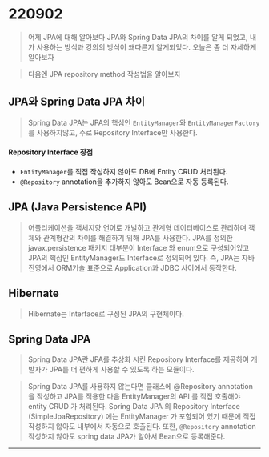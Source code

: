 220902
=========

> 어제 JPA에 대해 알아보다 JPA와 Spring Data JPA의 차이를 알게 되었고, 내가 사용하는 방식과 강의의 방식이 왜다른지 알게되었다. 오늘은 좀 더 자세하게 알아보자

> 다음엔 JPA repository method 작성법을 알아보자

## JPA와 Spring Data JPA 차이
> Spring Data JPA는 JPA의 핵심인 `EntityManager`와 `EntityManagerFactory`를 사용하지않고, 주로 Repository Interface만 사용한다.


#### Repository Interface 장점
* `EntityManager`를 직접 작성하지 않아도 DB에 Entity CRUD 처리된다.
* `@Repository` annotation을 추가하지 않아도 Bean으로 자동 등록된다.


## JPA (Java Persistence API)
> 어플리케이션을 객체지향 언어로 개발하고 관계형 데이터베이스로 관리하며 객체와 관계형간의 차이를 해결하기 위해 JPA를 사용한다.
 JPA를 정의한 javax.persistence 패키지 대부분이 Interface 와 enum으로 구성되어있고 JPA의 핵심인 EntityManager도 Interface로 정의되어 있다. 
즉, JPA는 자바 진영에서 ORM기술 표준으로 Application과 JDBC 사이에서 동작한다.

## Hibernate
> Hibernate는 Interface로 구성된 JPA의 구현체이다.

## Spring Data JPA
> Spring Data JPA란 JPA를 추상화 시킨 Repository Interface를 제공하여 개발자가 JPA를 더 편하게 사용할 수 있도록 하는 모듈이다.

> Spring Data JPA를 사용하지 않는다면 클래스에 @Repository annotation 을 작성하고 JPA를 적용한 다음 EntityManager의 API 를 직접 호출해야 entity CRUD 가 처리된다.
Spring Data JPA 의 Repository Interface (SimpleJpaRepository) 에는 EntityManager 가 포함되어 있기 때문에 직접 작성하지 않아도 내부에서 자동으로 호출된다. 또한, `@Repository` annotation 작성하지 않아도 spring data JPA가 알아서 Bean으로 등록해준다.

----

